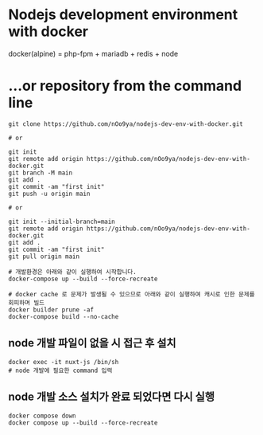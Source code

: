 # Nodejs development environment with docker
docker(alpine) = php-fpm + mariadb + redis + node

# …or repository from the command line
```shell
git clone https://github.com/nOo9ya/nodejs-dev-env-with-docker.git

# or

git init
git remote add origin https://github.com/nOo9ya/nodejs-dev-env-with-docker.git
git branch -M main
git add .
git commit -am "first init"
git push -u origin main

# or

git init --initial-branch=main
git remote add origin https://github.com/nOo9ya/nodejs-dev-env-with-docker.git
git add .
git commit -am "first init"
git pull origin main
```


```shell
# 개발환경은 아래와 같이 실행하여 시작합니다.
docker-compose up --build --force-recreate

# docker cache 로 문제가 발생될 수 있으므로 아래와 같이 실행하여 캐시로 인한 문제를 회피하며 빌드
docker builder prune -af
docker-compose build --no-cache
```

## node 개발 파일이 없을 시 접근 후 설치
```shell
docker exec -it nuxt-js /bin/sh
# node 개발에 필요한 command 입력
```

## node 개발 소스 설치가 완료 되었다면 다시 실행
```shell
docker compose down
docker compose up --build --force-recreate
```
